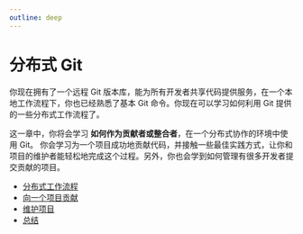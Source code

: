 ```yaml
---
outline: deep
---
```


# 分布式 Git

你现在拥有了一个远程 Git 版本库，能为所有开发者共享代码提供服务，在一个本地工作流程下，你也已经熟悉了基本 Git 命令。你现在可以学习如何利用 Git 提供的一些分布式工作流程了。

这一章中，你将会学习 **如何作为贡献者或整合者**，在一个分布式协作的环境中使用 Git。 你会学习为一个项目成功地贡献代码，并接触一些最佳实践方式，让你和项目的维护者能轻松地完成这个过程。另外，你也会学到如何管理有很多开发者提交贡献的项目。

- [分布式工作流程](./01.md)
- [向一个项目贡献](./02.md)
- [维护项目](./03.md)
- [总结](./04.md)
